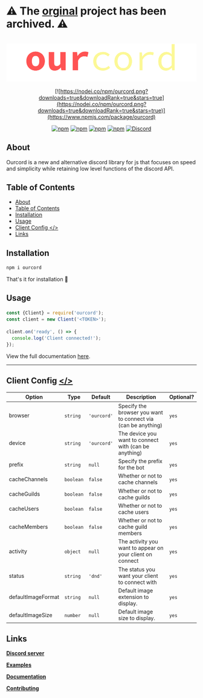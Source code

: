 <h1>⚠️ The <a href="https://github.com/ourpalace/ourcord">orginal</a> project has been archived. ⚠️ </h1>
<br>
<div align="center">
  <img src="assets/logo.svg" alt="ourcord"/>

[![https://nodei.co/npm/ourcord.png?downloads=true&downloadRank=true&stars=true](https://nodei.co/npm/ourcord.png?downloads=true&downloadRank=true&stars=true)](https://www.npmjs.com/package/ourcord)

[![npm](https://img.shields.io/npm/v/ourcord?color=red&style=for-the-badge)](https://npmjs.com/package/ourcord)
[![npm](https://img.shields.io/bundlephobia/min/ourcord?color=red&style=for-the-badge)](https://npmjs.com/package/ourcord)
[![npm](https://img.shields.io/npm/dm/ourcord?color=red&style=for-the-badge)](https://npmjs.com/package/ourcord)
[![npm](https://img.shields.io/github/contributors/ourcord/ourcord?color=red&style=for-the-badge)](https://npmjs.com/package/ourcord)
[![Discord](https://img.shields.io/discord/671056591088517162?color=7289da&logo=discord&logoColor=white&style=for-the-badge)](https://discord.gg/3yDQKDXXdk)
</div>

## About

Ourcord is a new and alternative discord library for js that focuses on speed and simplicity while retaining low level functions of the discord API.

## Table of Contents

- [About](#about)
- [Table of Contents](#table-of-contents)
- [Installation](#installation)
- [Usage](#usage)
- [Client Config <a href="src/websocket.ts#L33"></></a>](#client-config-)
- [Links](#links)

## Installation

```cmd
npm i ourcord
```

That's it for installation 🎈

## Usage

```js
const {Client} = require('ourcord');
const client = new Client('<TOKEN>');

client.on('ready', () => {
  console.log('Client connected!');
});
```

View the full documentation [here](https://ourcord.js.org).

---

## Client Config <a href="src/websocket.ts#L33"></></a>

| Option             | Type      | Default     | Description                                                   | Optional? |
| ------------------ | --------- | ----------- | ------------------------------------------------------------- | --------- |
| browser            | `string`  | `'ourcord'` | Specify the browser you want to connect via (can be anything) | `yes`     |
| device             | `string`  | `'ourcord'` | The device you want to connect with (can be anything)         | `yes`     |
| prefix             | `string`  | `null`      | Specify the prefix for the bot                                | `yes`     |
| cacheChannels      | `boolean` | `false`     | Whether or not to cache channels                              | `yes`     |
| cacheGuilds        | `boolean` | `false`     | Whether or not to cache guilds                                | `yes`     |
| cacheUsers         | `boolean` | `false`     | Whether or not to cache users                                 | `yes`     |
| cacheMembers       | `boolean` | `false`     | Whether or not to cache guild members                         | `yes`     |
| activity           | `object`  | `null`      | The activity you want to appear on your client on connect     | `yes`     |
| status             | `string`  | `'dnd'`     | The status you want your client to connect with               | `yes`     |
| defaultImageFormat | `string`  | `null`      | Default image extension to display.                           | `yes`     |
| defaultImageSize   | `number`  | `null`      | Default image size to display.                                | `yes`     |

## Links

[**Discord server**](https://discord.gg/3yDQKDXXdk)  

[**Examples**](https://github.com/ourcord/examples)

[**Documentation**](https://ourcord.js.org)

[**Contributing**](CONTRIBUTING.md)
